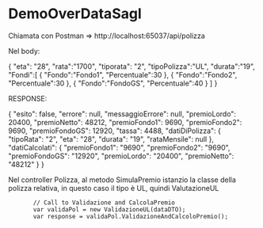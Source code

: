 # DemoOverDataSagl

Chiamata con Postman =>  http://localhost:65037/api/polizza 

Nel body:

{
   "eta": "28",
   "rata":"1700",
   "tiporata": "2",
   "tipoPolizza":"UL",
   "durata":"19",
   "Fondi":[
      {
         "Fondo":"Fondo1",
         "Percentuale":30
      },
      {
         "Fondo":"Fondo2",
         "Percentuale":30
      },
      {
         "Fondo":"FondoGS",
         "Percentuale":40
      }
   ]
}


RESPONSE:

{
    "esito": false,
    "errore": null,
    "messaggioErrore": null,
    "premioLordo": 20400,
    "premioNetto": 48212,
    "premioFondo1": 9690,
    "premioFondo2": 9690,
    "premioFondoGS": 12920,
    "tassa": 4488,
    "datiDiPolizza": {
        "tipoRata": "2",
        "eta": "28",
        "durata": "19",
        "rataMensile": null
    },
    "datiCalcolati": {
        "premioFondo1": "9690",
        "premioFondo2": "9690",
        "premioFondoGS": "12920",
        "premioLordo": "20400",
        "premioNetto": "48212"
    }
}

Nel controller Polizza, al metodo SimulaPremio istanzio la classe della polizza relativa, in questo caso il tipo è UL, quindi ValutazioneUL

           // Call to Validazione and CalcolaPremio
           var validaPol = new ValidazioneUL(dataDTO);
           var response = validaPol.ValidazioneAndCalcoloPremio();
                

